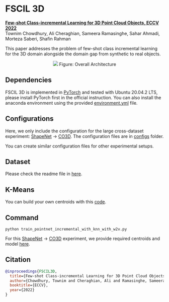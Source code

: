 # FSCIL 3D

**[Few-shot Class-incremental Learning for 3D Point Cloud Objects, ECCV 2022](https://www.ecva.net/papers/eccv_2022/papers_ECCV/html/3641_ECCV_2022_paper.php)**
<br>
Townim Chowdhury, Ali Cheraghian, Sameera Ramasinghe, Sahar Ahmadi, Morteza Saberi, Shafin Rahman
<br>

This paper addresses the problem of few-shot class incremental learning for the 3D domain alongside the domain gap from synthetic to real objects.
<br>

<p align="center">
<img src="assets/architecture.jpg">
Figure: Overall Architecture
</p>

## Dependencies
FSCIL 3D is implemented in [PyTorch](https://pytorch.org/) and tested with Ubuntu 20.04.2 LTS, please install PyTorch first in the official instruction. You can also install the anaconda environment using the provided [environment.yml](environment.yml) file.


## Configurations

Here, we only include the configuration for the large cross-dataset experiment: [ShapeNet](https://shapenet.cs.stanford.edu/shapenet/obj-zip/ShapeNetCore.v1.zip) -> [CO3D](https://ai.facebook.com/datasets/CO3D-dataset/). The configuration files are in [configs](confgs/) folder.


You can create similar configuration files for other experimental setups.

## Dataset

Please check the readme file in [here](data/dataset/README.md).

## K-Means

You can build your own centroids with this [code](knn_centroids.py).

## Command

```shell
python train_pointnet_incremental_with_knn_with_w2v.py
```

For this [ShapeNet](https://shapenet.cs.stanford.edu/shapenet/obj-zip/ShapeNetCore.v1.zip) -> [CO3D](https://ai.facebook.com/datasets/CO3D-dataset/) experiment, we provide required centroids and model [here](https://drive.google.com/drive/folders/1lqi91B5wNDDaRwUTEuBsNxzPV5z8zbb5?usp=sharing).

## Citation

```bibtex
@inproceedings{FSCIL3D,
  title={Few-shot Class-incremental Learning for 3D Point Cloud Objects},
  author={Chowdhury, Townim and Cheraghian, Ali and Ramasinghe, Sameera and Ahmadi, Sahar and Saberi, Morteza and Rahman, Shafin},
  booktitle={ECCV},
  year={2022}
}

```
